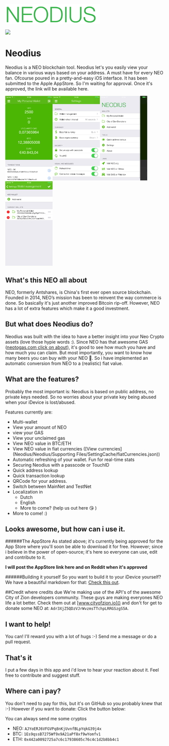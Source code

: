 <img src="Artwork/Logos/Logo.png" width="300" alt="Wallet view">

![](https://img.shields.io/badge/Updated-September%2019,%202017-lightgrey.svg)
# Neodius
Neodius is a NEO blockchain tool. Neodius let's you easily view your balance in various ways based on your address. A must have for every NEO fan. Ofcourse poured in a pretty-and-easy iOS interface. It has been submitted to the Apple AppStore. So I'm waiting for approval. Once it's approved, the link will be available here.

<img src="Artwork/Screenshots/Screenshot-wallet-view.png" width="150" alt="Wallet view"><img src="Artwork/Screenshots/Screenshot-settings.png" width="150" alt="Settings view"><img src="Artwork/Screenshots/Screenshot-menu.png" width="150" alt="Menu view"><img src="Artwork/Screenshots/Screenshot-wallet-management.png" width="150" alt="Settings view">

## What's this NEO all about
NEO, formerly Antshares, is China's first ever open source blockchain. Founded in 2014, NEO’s mission has been to reinvent the way commerce is done. So basically it's just another improved Bitcoin rip-off. However, NEO has a lot of extra features which make it a good investment.

## But what does Neodius do?
Neodius was built with the idea to have a better insight into your Neo Crypto assets (love those hypie words :). Since NEO has that awesome GAS ([neotogas.com click on about](https://neotogas.com)), it's good to see how much you have and how much you can claim. But most importantly, you want to know how many beers you can buy with your NEO :beer:. So i have implemented an automatic conversion from NEO to a (realistic) fiat value.

## What are the features?
Probably the most important is:
Neodius is based on public address, no private keys needed. So no worries about your private key being abused when your iDevice is lost/abused.

Features currently are:
* Multi-wallet
* View your amount of NEO
* view your GAS
* View your unclaimed gas
* View NEO value in BTC/ETH
* View NEO value in fiat currencies ([View currencies](Neodius/Neodius/Supporting Files/SettingCache/fiatCurrencies.json))
* Automatic refreshing of your wallet. Fun for real-time stats
* Securing Neodius with a passcode or TouchID
* Quick address lookup
* Quick transaction lookup
* QRCode for your address.
* Switch between MainNet and TestNet
* Localization in
	* Dutch
	* English
	* More to come? (help us out here :kissing_heart: )
* More to come! :)

## Looks awesome, but how can i use it.
######The AppStore
As stated above; it's currently being approved for the App Store where you'll soon be able to download it for free. However; since i believe in the power of open-source; it's here so everyone can use, edit and contribute to it.

**I will post the AppStore link here and on Reddit when it's approved**

######Building it yourself
So you want to build it to your iDevice yourself? We have a beautiful markdown for that: [Check this out](BUILD.md).

##Credit where credits due
We're making use of the API's of the awesome City of Zion developers community. These guys are making everyones NEO life a lot better. Check them out at [www.cityofzion.io]() and don't for get to donate some NEO at: `Adr3XjZ5QDzVJrWvzmsTTchpLRRGSzgS5A`.

## I want to help!
You can! I'll reward you with a lot of hugs :-) Send me a message or do a pull request.

## That's it
I put a few days in this app and i'd love to hear your reaction about it. Feel free to contribute and suggest stuff.

## Where can i pay?
You don't need to pay for this, but it's on GitHub so you probably knew that :-)  However if you want to donate: Click the button below:

You can always send me some cryptos

* NEO: `AJYoERJ6VFGVPq8nKjUvnfBLpYqkG39j4x`
* BTC: `1Es9qssB7275Wf9x9A21aPf8xf9wYomfv1`
* ETH: `0x442a0092725a7c6c17938605c76c4c1d2b8bb4c1`
